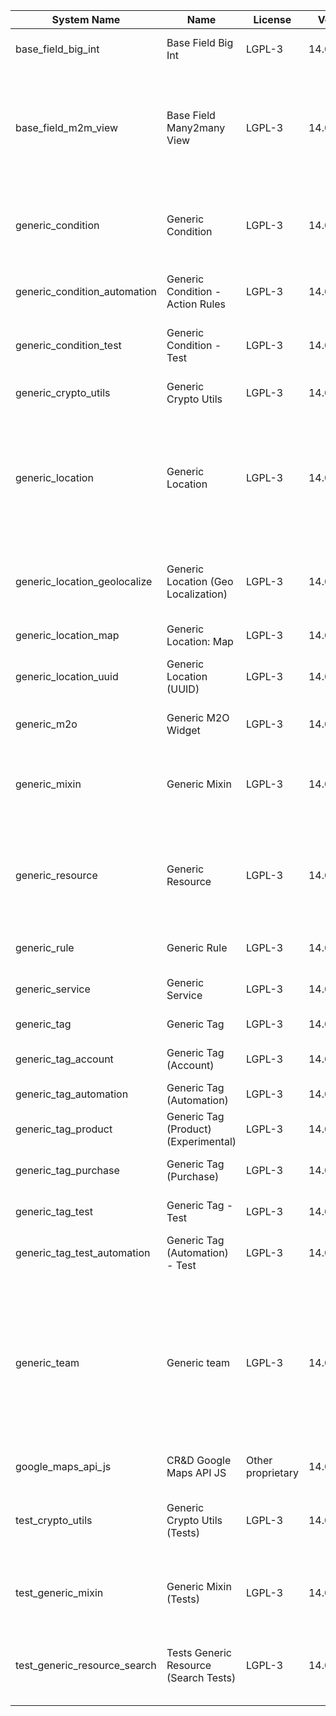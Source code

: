 | System Name | Name | License | Version | Summary | Price |
|---|---|---|---|---|---|
| base_field_big_int | Base Field Big Int | LGPL-3 | 14.0.0.2.0 | BigInt field implementation for Odoo |  |
| base_field_m2m_view | Base Field Many2many View | LGPL-3 | 14.0.0.2.0 | Adds Many2manyView field implementation for Odoo. Useful in cases when m2m relation computed via Postgresql View |  |
| generic_condition | Generic Condition | LGPL-3 | 14.0.1.17.0 | Create generic conditions on which you         can program some logic in Odoo objects |  |
| generic_condition_automation | Generic Condition - Action Rules | LGPL-3 | 14.0.1.1.3 | Generic Conditions (Integration with Action Rules) |  |
| generic_condition_test | Generic Condition - Test | LGPL-3 | 14.0.1.8.0 | Generic Conditions - Tests (do not install manualy) |  |
| generic_crypto_utils | Generic Crypto Utils | LGPL-3 | 14.0.0.5.0 | Technical utils to add encryption to other addons |  |
| generic_location | Generic Location | LGPL-3 | 14.0.2.2.0 | Allows you to make an abstract description of the         objects location relative to the general location         (for example: house3 -> office5 -> room2 -> table5) |  |
| generic_location_geolocalize | Generic Location (Geo Localization) | LGPL-3 | 14.0.1.7.0 | Generic Location (Automaticaly determine geo coordinates         for location by its address) |  |
| generic_location_map | Generic Location: Map | LGPL-3 | 14.0.1.6.0 | Display locations on map view. |  |
| generic_location_uuid | Generic Location (UUID) | LGPL-3 | 14.0.1.4.0 | Generic Location (Add UUID to generic locations) |  |
| generic_m2o | Generic M2O Widget | LGPL-3 | 14.0.1.5.0 | Generic Many2one widget |  |
| generic_mixin | Generic Mixin | LGPL-3 | 14.0.1.76.0 | Technical module with generic mixins, that may help to build other modules |  |
| generic_resource | Generic Resource | LGPL-3 | 14.0.1.44.0 | Provides the ability to create and categorize         various resources that can be used in other Odoo modules. |  |
| generic_rule | Generic Rule | LGPL-3 | 14.0.1.1.1 | Adds new top-level menu 'rules' |  |
| generic_service | Generic Service | LGPL-3 | 14.0.1.21.0 | Create and manage service catalog |  |
| generic_tag | Generic Tag | LGPL-3 | 14.0.2.8.1 | Generic tag management. |  |
| generic_tag_account | Generic Tag (Account) | LGPL-3 | 14.0.1.2.0 | Generic tag integration with account addon |  |
| generic_tag_automation | Generic Tag (Automation) | LGPL-3 | 14.0.1.2.0 |  |  |
| generic_tag_product | Generic Tag (Product) (Experimental) | LGPL-3 | 14.0.1.2.0 | Generic tag integration with product addon |  |
| generic_tag_purchase | Generic Tag (Purchase) | LGPL-3 | 14.0.1.2.0 | Generic tag integration with purchase addon |  |
| generic_tag_test | Generic Tag - Test | LGPL-3 | 14.0.1.4.0 | Generic Tag - Tests (do not install manualy) |  |
| generic_tag_test_automation | Generic Tag (Automation) - Test | LGPL-3 | 14.0.1.1.0 |  |  |
| generic_team | Generic team | LGPL-3 | 14.0.1.14.1 | With this module you can create teams and add         users to them, which allows you to perform group         actions (such as assigning a responsible team         instead of one person) while working with Odoo applications. |  |
| google_maps_api_js | CR&D Google Maps API JS | Other proprietary | 14.0.0.3.0 |  |  |
| test_crypto_utils | Generic Crypto Utils (Tests) | LGPL-3 | 14.0.0.10.0 | Technical module that have to be used to test Generic Crypto Utils module |  |
| test_generic_mixin | Generic Mixin (Tests) | LGPL-3 | 14.0.0.20.0 | Technical module that have to be used to test Generic Mixin module |  |
| test_generic_resource_search | Tests Generic Resource (Search Tests) | LGPL-3 | 14.0.0.1.0 | Technical module that have to be used to test Generic Resource search cases |  |
